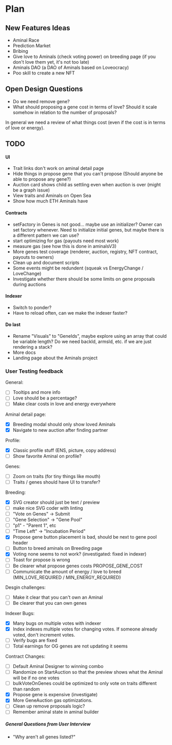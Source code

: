 # Plan

## New Features Ideas

- Aminal Race
- Prediction Market
- Bribing
- Give love to Aminals (check voting power) on breeding page (if you don't love them yet, it's not too late)
- Aminals DAO (a DAO of Aminals based on Loveocracy)
- Poo skill to create a new NFT

## Open Design Questions

- Do we need remove gene?
- What should proposing a gene cost in terms of love? Should it scale somehow in relation to the number of proposals?

In general we need a review of what things cost (even if the cost is in terms of love or energy).

## TODO

#### UI

- Trait links don't work on aminal detail page
- Hide things in propose gene that you can't propose (Should anyone be able to propose any gene?)
- Auction card shows child as settling even when auction is over (might be a graph issue)
- View traits and Aminals on Open Sea
- Show how much ETH Aminals have

#### Contracts

- setFactory in Genes is not good... maybe use an initializer? Owner can set factory whenever. Need to initialize initial genes, but maybe there is a different pattern we can use?
- start optimizing for gas (payouts need most work)
- measure gas (see how this is done in aminalsV3)
- More genes test coverage (renderer, auction, registry, NFT contract, payouts to owners)
- Clean up and document scripts
- Some events might be redundent (squeak vs EnergyChange / LoveChange)
- Investigate whether there should be some limits on gene proposals during auctions

#### Indexer

- Switch to ponder?
- Have to reload often, can we make the indexer faster?

#### Do last

- Rename "Visuals" to "GeneIds", maybe explore using an array that could be variable length? Do we need backId, armsId, etc. if we are just rendering a stack?
- More docs
- Landing page about the Aminals project

### User Testing feedback

General:

- [ ] Tooltips and more info
- [ ] Love should be a percentage?
- [ ] Make clear costs in love and energy everywhere

Aminal detail page:

- [x] Breeding modal should only show loved Aminals
- [x] Navigate to new auction after finding partner

Profile:

- [x] Classic profile stuff (ENS, picture, copy address)
- [ ] Show favorite Aminal on profile?

Genes:

- [ ] Zoom on traits (for tiny things like mouth)
- [ ] Traits / genes should have UI to transfer?

Breeding:

- [x] SVG creator should just be text / preview
- [ ] make nice SVG coder with linting
- [ ] "Vote on Genes" -> Submit
- [ ] "Gene Selection" -> "Gene Pool"
- [ ] "p1" - "Parent 1", etc
- [ ] "Time Left" -> "Incubation Period"
- [x] Propose gene button placement is bad, should be next to gene pool header
- [ ] Button to breed aminals on Breeding page
- [x] Voting none seems to not work? (investigated: fixed in indexer)
- [ ] Toast for propose is wrong
- [ ] Be clearer what propose genes costs PROPOSE_GENE_COST
- [ ] Communicate the amount of energy / love to breed (MIN_LOVE_REQUIRED / MIN_ENERGY_REQUIRED)

Desgin challenges:

- [ ] Make it clear that you can't own an Aminal
- [ ] Be clearer that you can own genes

Indexer Bugs:

- [x] Many bugs on multiple votes with indexer
- [x] Index indexes multiple votes for changing votes. If someone already voted, don't increment votes.
- [ ] Verify bugs are fixed
- [ ] Total earnings for OG genes are not updating it seems

Contract Changes:

- [ ] Default Aminal Designer to winning combo
- [ ] Randomize on StartAuction so that the preview shows what the Aminal will be if no one votes
- [ ] bulkVoteOnGenes could be optimized to only vote on traits different than random
- [x] Propose gene is expensive (investigate)
- [x] More GeneAuction gas optimizations.
- [ ] Clean up remove proposals logic?
- [ ] Remember aminal state in aminal builder

##### General Questions from User Interview

- "Why aren't all genes listed?"
